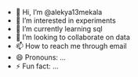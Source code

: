 - 👋 Hi, I’m @alekya13mekala
- 👀 I’m interested in experiments
- 🌱 I’m currently learning sql
- 💞️ I’m looking to collaborate on data
- 📫 How to reach me through email
- 😄 Pronouns: ...
- ⚡ Fun fact: ...

<!---
alekya13mekala/alekya13mekala is a ✨ special ✨ repository because its `README.md` (this file) appears on your GitHub profile.
You can click the Preview link to take a look at your changes.
--->
